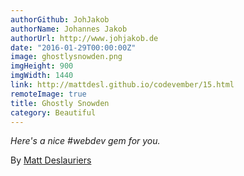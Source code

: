 ```yaml
---
authorGithub: JohJakob
authorName: Johannes Jakob
authorUrl: http://www.johjakob.de
date: "2016-01-29T00:00:00Z"
image: ghostlysnowden.png
imgHeight: 900
imgWidth: 1440
link: http://mattdesl.github.io/codevember/15.html
remoteImage: true
title: Ghostly Snowden
category: Beautiful
---
```


_Here's a nice #webdev gem for you._

By [Matt Deslauriers](http://mattdesl.svbtle.com)
